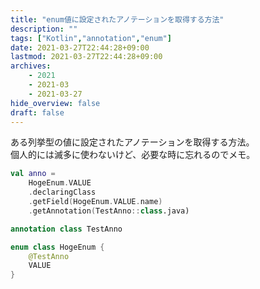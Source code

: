 ```yaml
---
title: "enum値に設定されたアノテーションを取得する方法"
description: ""
tags: ["Kotlin","annotation","enum"]
date: 2021-03-27T22:44:28+09:00
lastmod: 2021-03-27T22:44:28+09:00
archives:
    - 2021
    - 2021-03
    - 2021-03-27
hide_overview: false
draft: false
---
```


ある列挙型の値に設定されたアノテーションを取得する方法。  
個人的には滅多に使わないけど、必要な時に忘れるのでメモ。

```kt
val anno =
    HogeEnum.VALUE
    .declaringClass
    .getField(HogeEnum.VALUE.name)
    .getAnnotation(TestAnno::class.java)
```

```kt:例のアノテーション.kt
annotation class TestAnno
```

```kt:例のEnum.kt
enum class HogeEnum {
    @TestAnno
    VALUE
}
```
